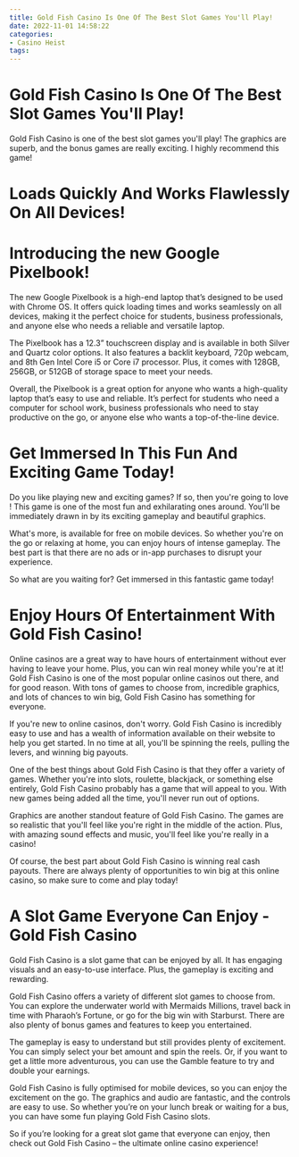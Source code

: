 ```yaml
---
title: Gold Fish Casino Is One Of The Best Slot Games You'll Play!
date: 2022-11-01 14:58:22
categories:
- Casino Heist
tags:
---
```



#  Gold Fish Casino Is One Of The Best Slot Games You'll Play!

Gold Fish Casino is one of the best slot games you'll play! The graphics are superb, and the bonus games are really exciting. I highly recommend this game!

#  Loads Quickly And Works Flawlessly On All Devices!

<h1>Introducing the new Google Pixelbook!</h1>

The new Google Pixelbook is a high-end laptop that’s designed to be used with Chrome OS. It offers quick loading times and works seamlessly on all devices, making it the perfect choice for students, business professionals, and anyone else who needs a reliable and versatile laptop.

The Pixelbook has a 12.3” touchscreen display and is available in both Silver and Quartz color options. It also features a backlit keyboard, 720p webcam, and 8th Gen Intel Core i5 or Core i7 processor. Plus, it comes with 128GB, 256GB, or 512GB of storage space to meet your needs.

Overall, the Pixelbook is a great option for anyone who wants a high-quality laptop that’s easy to use and reliable. It’s perfect for students who need a computer for school work, business professionals who need to stay productive on the go, or anyone else who wants a top-of-the-line device.

#  Get Immersed In This Fun And Exciting Game Today!

Do you like playing new and exciting games? If so, then you're going to love <game name>! This game is one of the most fun and exhilarating ones around. You'll be immediately drawn in by its exciting gameplay and beautiful graphics.

What's more, <game name> is available for free on mobile devices. So whether you're on the go or relaxing at home, you can enjoy hours of intense gameplay. The best part is that there are no ads or in-app purchases to disrupt your experience.

So what are you waiting for? Get immersed in this fantastic game today!

#  Enjoy Hours Of Entertainment With Gold Fish Casino!

Online casinos are a great way to have hours of entertainment without ever having to leave your home. Plus, you can win real money while you're at it! Gold Fish Casino is one of the most popular online casinos out there, and for good reason. With tons of games to choose from, incredible graphics, and lots of chances to win big, Gold Fish Casino has something for everyone.

If you're new to online casinos, don't worry. Gold Fish Casino is incredibly easy to use and has a wealth of information available on their website to help you get started. In no time at all, you'll be spinning the reels, pulling the levers, and winning big payouts.

One of the best things about Gold Fish Casino is that they offer a variety of games. Whether you're into slots, roulette, blackjack, or something else entirely, Gold Fish Casino probably has a game that will appeal to you. With new games being added all the time, you'll never run out of options.

Graphics are another standout feature of Gold Fish Casino. The games are so realistic that you'll feel like you're right in the middle of the action. Plus, with amazing sound effects and music, you'll feel like you're really in a casino!

Of course, the best part about Gold Fish Casino is winning real cash payouts. There are always plenty of opportunities to win big at this online casino, so make sure to come and play today!

#  A Slot Game Everyone Can Enjoy - Gold Fish Casino

Gold Fish Casino is a slot game that can be enjoyed by all. It has engaging visuals and an easy-to-use interface. Plus, the gameplay is exciting and rewarding.

 Gold Fish Casino offers a variety of different slot games to choose from. You can explore the underwater world with Mermaids Millions, travel back in time with Pharaoh’s Fortune, or go for the big win with Starburst. There are also plenty of bonus games and features to keep you entertained.

The gameplay is easy to understand but still provides plenty of excitement. You can simply select your bet amount and spin the reels. Or, if you want to get a little more adventurous, you can use the Gamble feature to try and double your earnings.

Gold Fish Casino is fully optimised for mobile devices, so you can enjoy the excitement on the go. The graphics and audio are fantastic, and the controls are easy to use. So whether you’re on your lunch break or waiting for a bus, you can have some fun playing Gold Fish Casino slots.

So if you’re looking for a great slot game that everyone can enjoy, then check out Gold Fish Casino – the ultimate online casino experience!
